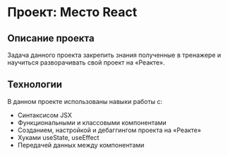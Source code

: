 # Проект: Место React

## Описание проекта

Задача данного проекта закрепить знания полученные в тренажере и научиться разворачивать свой проект на «Реакте».

## Технологии

В данном проекте использованы навыки работы с:
* Синтаксисом JSX
* Функциональными и классовыми компонентами
* Созданием, настройкой и дебаггингом проекта на «Реакте»
* Хуками useState, useEffect
* Передачей данных между компонентами
